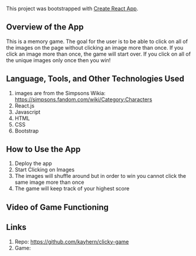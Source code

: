 This project was bootstrapped with [Create React App](https://github.com/facebook/create-react-app).

## Overview of the App
This is a memory game. The goal for the user is to be able to click on all of the images on the page without clicking an image more than once. If you click an image more than once, the game will start over. If you click on all of the unique images only once then you win!

## Language, Tools, and Other Technologies Used
1. images are from the Simpsons Wikia: https://simpsons.fandom.com/wiki/Category:Characters
1. React.js
1. Javascript
1. HTML
1. CSS
1. Bootstrap

## How to Use the App
1. Deploy the app
1. Start Clicking on Images
1. The images will shuffle around but in order to win you cannot click the same image more than once
1. The game will keep track of your highest score

## Video of Game Functioning

## Links
1. Repo: https://github.com/kayhern/clicky-game
1. Game: